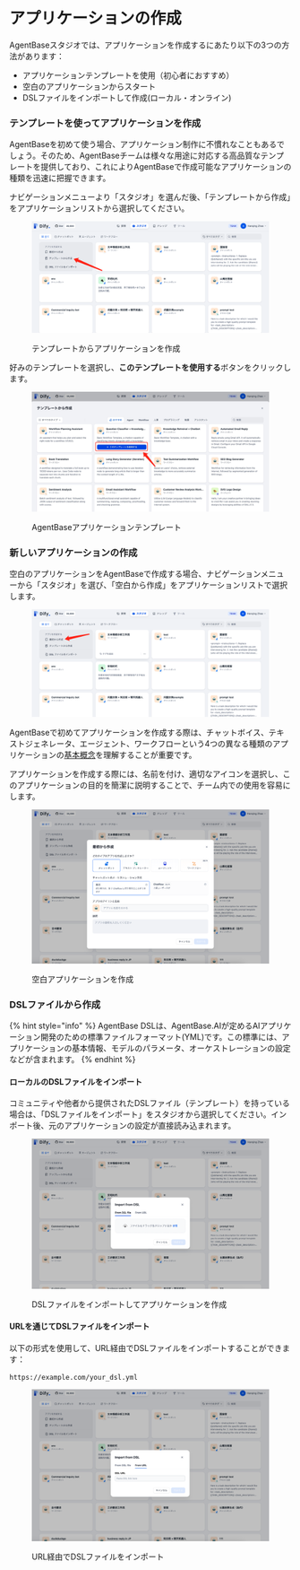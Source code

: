 # アプリケーションの作成

AgentBaseスタジオでは、アプリケーションを作成するにあたり以下の3つの方法があります：

* アプリケーションテンプレートを使用（初心者におすすめ）
* 空白のアプリケーションからスタート
* DSLファイルをインポートして作成(ローカル・オンライン)

### テンプレートを使ってアプリケーションを作成

AgentBaseを初めて使う場合、アプリケーション制作に不慣れなこともあるでしょう。そのため、AgentBaseチームは様々な用途に対応する高品質なテンプレートを提供しており、これによりAgentBaseで作成可能なアプリケーションの種類を迅速に把握できます。

ナビゲーションメニューより「スタジオ」を選んだ後、「テンプレートから作成」をアプリケーションリストから選択してください。

<figure><img src="../../../img/jp-create-an-application.png" alt=""><figcaption><p>テンプレートからアプリケーションを作成</p></figcaption></figure>

好みのテンプレートを選択し、**このテンプレートを使用する**ボタンをクリックします。

<figure><img src="../../../img/jp-use-this-template.png" alt=""><figcaption><p>AgentBaseアプリケーションテンプレート</p></figcaption></figure>

### 新しいアプリケーションの作成

空白のアプリケーションをAgentBaseで作成する場合、ナビゲーションメニューから「スタジオ」を選び、「空白から作成」をアプリケーションリストで選択します。

<figure><img src="../../../img/jp-create-blank-application.png" alt=""><figcaption></figcaption></figure>

AgentBaseで初めてアプリケーションを作成する際は、チャットボイス、テキストジェネレータ、エージェント、ワークフローという4つの異なる種類のアプリケーションの[基本概念](./#application_type)を理解することが重要です。

アプリケーションを作成する際には、名前を付け、適切なアイコンを選択し、このアプリケーションの目的を簡潔に説明することで、チーム内での使用を容易にします。

<figure><img src="../../../img/jp-create-blank-application2.png" alt=""><figcaption><p>空白アプリケーションを作成</p></figcaption></figure>

### DSLファイルから作成

{% hint style="info" %}
AgentBase DSLは、AgentBase.AIが定めるAIアプリケーション開発のための標準ファイルフォーマット(YML)です。この標準には、アプリケーションの基本情報、モデルのパラメータ、オーケストレーションの設定などが含まれます。
{% endhint %}

#### ローカルのDSLファイルをインポート

コミュニティや他者から提供されたDSLファイル（テンプレート）を持っている場合は、「DSLファイルをインポート」をスタジオから選択してください。インポート後、元のアプリケーションの設定が直接読み込まれます。

<figure><img src="../../../img/jp-dsl-import.png" alt=""><figcaption><p>DSLファイルをインポートしてアプリケーションを作成</p></figcaption></figure>

#### URLを通じてDSLファイルをインポート

以下の形式を使用して、URL経由でDSLファイルをインポートすることができます：

```URL
https://example.com/your_dsl.yml
```

<figure><img src="../../../img/jp-url-import.png" alt=""><figcaption><p>URL経由でDSLファイルをインポート</p></figcaption></figure>
